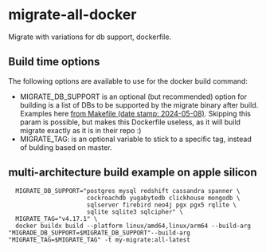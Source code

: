 # migrate-all-docker
Migrate with variations for db support, dockerfile.  

## Build time options
The following options are available to use for the docker build command:  
- MIGRATE_DB_SUPPORT is an optional (but recommended) option for building is a list of DBs to be supported by the migrate binary after build. Examples here [from Makefile (date stamp: 2024-05-08)](https://github.com/golang-migrate/migrate/blob/5163ac782428cddbc7feba4a19fe94f9ae925699/Makefile#L2-L3). Skipping this param is possible, but makes this Dockerfile useless, as it will build migrate exactly as it is in their repo :)
- MIGRATE_TAG: is an optional variable to stick to a specific tag, instead of bulding based on master. 

## multi-architecture build example on apple silicon
```
  MIGRATE_DB_SUPPORT="postgres mysql redshift cassandra spanner \
                      cockroachdb yugabytedb clickhouse mongodb \
                      sqlserver firebird neo4j pgx pgx5 rqlite \
                      sqlite sqlite3 sqlcipher" \
  MIGRATE_TAG="v4.17.1" \
  docker buildx build --platform linux/amd64,linux/arm64 --build-arg "MIGRADE_DB_SUPPORT=$MIGRATE_DB_SUPPORT"--build-arg "MIGRATE_TAG=$MIGRATE_TAG" -t my-migrate:all-latest
```

